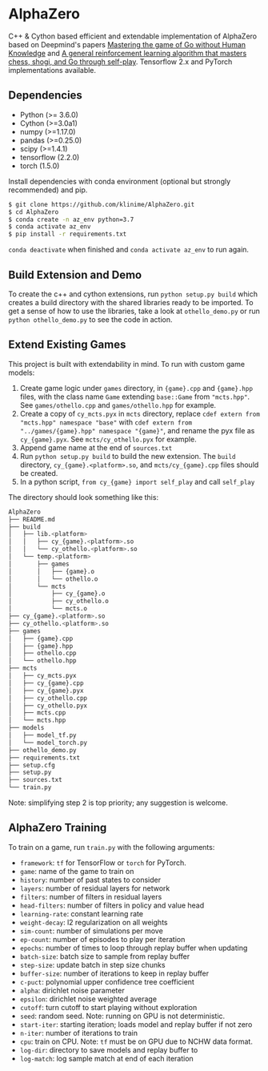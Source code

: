 # AlphaZero

C++ & Cython based efficient and extendable implementation of AlphaZero based on Deepmind's papers [Mastering the game of Go without Human Knowledge](https://deepmind.com/research/publications/mastering-game-go-without-human-knowledge) and [A general reinforcement learning algorithm that masters chess, shogi, and Go through self-play](https://deepmind.com/research/publications/general-reinforcement-learning-algorithm-masters-chess-shogi-and-go-through-self-play). Tensorflow 2.x and PyTorch implementations available.

## Dependencies
* Python (>= 3.6.0)
* Cython (>=3.0a1)
* numpy (>=1.17.0)
* pandas (>=0.25.0)
* scipy (>=1.4.1)
* tensorflow (2.2.0)
* torch (1.5.0)

Install dependencies with conda environment (optional but strongly recommended) and pip.
```sh
$ git clone https://github.com/klinime/AlphaZero.git
$ cd AlphaZero
$ conda create -n az_env python=3.7
$ conda activate az_env
$ pip install -r requirements.txt
```
```conda deactivate``` when finished and ```conda activate az_env``` to run again.

## Build Extension and Demo
To create the c++ and cython extensions, run ```python setup.py build``` which creates a build directory with the shared libraries ready to be imported. To get a sense of how to use the libraries, take a look at ```othello_demo.py``` or run ```
python othello_demo.py``` to see the code in action.

## Extend Existing Games
This project is built with extendability in mind. To run with custom game models:
1. Create game logic under ```games``` directory, in  ```{game}.cpp``` and ```{game}.hpp``` files, with the class name ```Game``` extending ```base::Game``` from ```"mcts.hpp"```. See ```games/othello.cpp``` and ```games/othello.hpp``` for example.
2. Create a copy of ```cy_mcts.pyx``` in ```mcts``` directory, replace ```cdef extern from "mcts.hpp" namespace "base"``` with ```cdef extern from "../games/{game}.hpp" namespace "{game}"```, and rename the pyx file as ```cy_{game}.pyx```. See ```mcts/cy_othello.pyx``` for example.
3. Append game name at the end of ```sources.txt```
4. Run ```python setup.py build``` to build the new extension. The ```build``` directory, ```cy_{game}.<platform>.so```, and  ```mcts/cy_{game}.cpp``` files should be created.
5. In a python script, ```from cy_{game} import self_play``` and call ```self_play``` 

The directory should look something like this:
```sh
AlphaZero
├── README.md
├── build
│   ├── lib.<platform>
│   │   ├── cy_{game}.<platform>.so
│   │   └── cy_othello.<platform>.so
│   └── temp.<platform>
│       ├── games
│       │   ├── {game}.o
│       │   └── othello.o
│       └── mcts
│           ├── cy_{game}.o
│           ├── cy_othello.o
│           └── mcts.o
├── cy_{game}.<platform>.so
├── cy_othello.<platform>.so
├── games
│   ├── {game}.cpp
│   ├── {game}.hpp
│   ├── othello.cpp
│   └── othello.hpp
├── mcts
│   ├── cy_mcts.pyx
│   ├── cy_{game}.cpp
│   ├── cy_{game}.pyx
│   ├── cy_othello.cpp
│   ├── cy_othello.pyx
│   ├── mcts.cpp
│   └── mcts.hpp
├── models
│   ├── model_tf.py
│   └── model_torch.py
├── othello_demo.py
├── requirements.txt
├── setup.cfg
├── setup.py
├── sources.txt
└── train.py
```

Note: simplifying step 2 is top priority; any suggestion is welcome.

## AlphaZero Training
To train on a game, run ```train.py``` with the following arguments:
* ```framework```: ```tf``` for TensorFlow or ```torch``` for PyTorch.
* ```game```: name of the game to train on
* ```history```: number of past states to consider
* ```layers```: number of residual layers for network
* ```filters```: number of filters in residual layers
* ```head-filters```: number of filters in policy and value head
* ```learning-rate```: constant learning rate
* ```weight-decay```: l2 regularization on all weights
* ```sim-count```: number of simulations per move
* ```ep-count```: number of episodes to play per iteration
* ```epochs```: number of times to loop through replay buffer when updating
* ```batch-size```: batch size to sample from replay buffer
* ```step-size```: update batch in step size chunks
* ```buffer-size```: number of iterations to keep in replay buffer
* ```c-puct```: polynomial upper confidence tree coefficient
* ```alpha```: dirichlet noise parameter
* ```epsilon```: dirichlet noise weighted average
* ```cutoff```: turn cutoff to start playing without exploration
* ```seed```: random seed. Note: running on GPU is not deterministic.
* ```start-iter```: starting iteration; loads model and replay buffer if not zero
* ```n-iter```: number of iterations to train
* ```cpu```: train on CPU. Note: ```tf``` must be on GPU due to NCHW data format.
* ```log-dir```: directory to save models and replay buffer to
* ```log-match```: log sample match at end of each iteration
